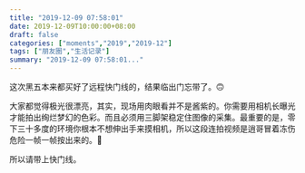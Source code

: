 ```yaml
---
title: "2019-12-09 07:58:01"
date: 2019-12-09T10:00:00+08:00
draft: false
categories: ["moments","2019","2019-12"]
tags: ["朋友圈","生活记录"]
summary: "2019-12-09 07:58:01..."
---
```


这次黑五本来都买好了远程快门线的，结果临出门忘带了。🙃

大家都觉得极光很漂亮，其实，现场用肉眼看并不是酱紫的。你需要用相机长曝光才能拍出绚烂梦幻的色彩。而且必须用三脚架稳定住图像的采集。最重要的是，零下三十多度的环境你根本不想伸出手来摸相机，所以这段连拍视频是逍哥冒着冻伤危险一帧一帧按出来的。🥺

所以请带上快门线。

